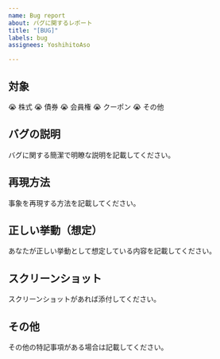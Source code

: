 ```yaml
---
name: Bug report
about: バグに関するレポート
title: "[BUG]"
labels: bug
assignees: YoshihitoAso

---
```


## 対象
:sob: 株式
:sob: 債券
:sob: 会員権
:sob: クーポン
:sob: その他

## バグの説明
バグに関する簡潔で明瞭な説明を記載してください。

## 再現方法
事象を再現する方法を記載してください。

## 正しい挙動（想定）
あなたが正しい挙動として想定している内容を記載してください。

## スクリーンショット
スクリーンショットがあれば添付してください。

## その他
その他の特記事項がある場合は記載してください。
